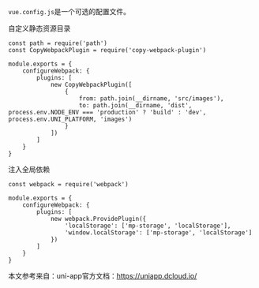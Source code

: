 `vue.config.js`是一个可选的配置文件。

自定义静态资源目录

    const path = require('path')
    const CopyWebpackPlugin = require('copy-webpack-plugin')

    module.exports = {
        configureWebpack: {
            plugins: [
                new CopyWebpackPlugin([
                    {
                        from: path.join(__dirname, 'src/images'),
                        to: path.join(__dirname, 'dist', process.env.NODE_ENV === 'production' ? 'build' : 'dev', process.env.UNI_PLATFORM, 'images')
                    }
                ])
            ]
        }
    }

注入全局依赖

    const webpack = require('webpack')

    module.exports = {
        configureWebpack: {
            plugins: [
                new webpack.ProvidePlugin({
                    'localStorage': ['mp-storage', 'localStorage'],
                    'window.localStorage': ['mp-storage', 'localStorage']
                })
            ]
        }
    }

本文参考来自：uni-app官方文档：https://uniapp.dcloud.io/